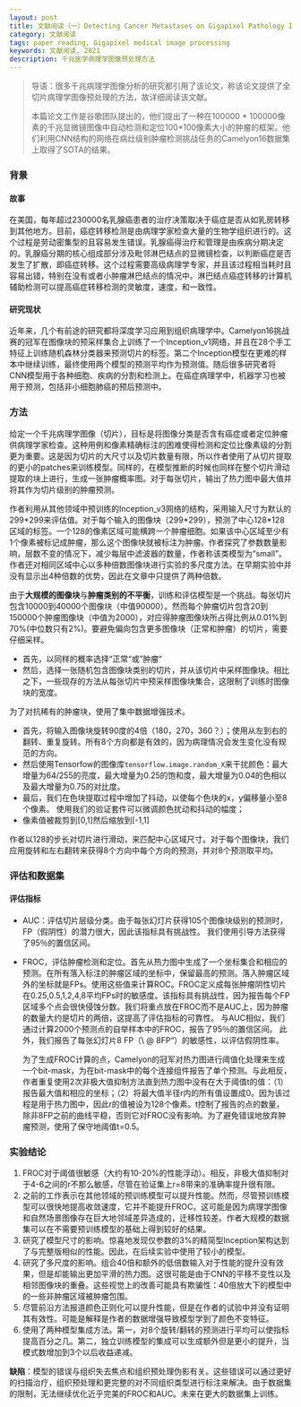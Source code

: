 ```yaml
---
layout: post
title: 文献阅读（一）Detecting Cancer Metastases on Gigapixel Pathology Images
category: 文献阅读
tags: paper reading, Gigapixel medical image processing
keywords: 文献阅读, 2021
description: 千兆医学病理学图像预处理方法
---
```


> 导语：很多千兆病理学图像分析的研究都引用了该论文，称该论文提供了全切片病理学图像预处理的方法，故详细阅读该文献。
>
> 本篇论文工作是谷歌团队提出的，他们提出了一种在100000 * 100000像素的千兆显微镜图像中自动检测和定位100*100像素大小的肿瘤的框架。他们利用CNN结构的网络在病灶级别肿瘤检测挑战任务的Camelyon16数据集上取得了SOTA的结果。

### 背景

#### 故事

在美国，每年超过230000名乳腺癌患者的治疗决策取决于癌症是否从如乳房转移到其他地方。目前，癌症转移检测是由病理学家检查大量的生物学组织进行的。这个过程是劳动密集型的且容易发生错误。乳腺癌得治疗和管理是由疾病分期决定的。乳腺癌分期的核心组成部分涉及毗邻淋巴结点的显微镜检查，以判断癌症是否发生了扩散，即癌症转移。这个过程需要高级病理学专家，并且该过程相当耗时且容易出错，特别在没有或者小肿瘤淋巴结点的情况中。淋巴结点癌症转移的计算机辅助检测可以提高癌症转移检测的灵敏度，速度，和一致性。

#### 研究现状

近年来，几个有前途的研究都将深度学习应用到组织病理学中。Camelyon16挑战赛的冠军在图像块的预采样集合上训练了一个Inception_v1网络，并且在28个手工特征上训练随机森林分类器来预测切片的标签。第二个Inception模型在更难的样本中继续训练，最终使用两个模型的预测平均作为预测值。随后很多研究者将CNN模型用于各种细胞、疾病的分割和检测上。在癌症病理学中，机器学习也被用于预测，包括非小细胞肺癌的预后预测中。

### 方法

给定一个千兆病理学图像（切片），目标是将图像分类是否含有癌症或者定位肿瘤供病理学家检查。这种用例和像素精确标注的困难使得检测和定位比像素级的分割更为重要。这是因为切片的大尺寸以及切片数量有限，所以作者使用了从切片提取的更小的patches来训练模型。同样的，在模型推断的时候也同样在整个切片滑动提取的块上进行，生成一张肿瘤概率图。对于每张切片，输出了热力图中最大值并将其作为切片级别的肿瘤预测。

作者利用从其他领域中预训练的Inception_v3网络的结构，采用输入尺寸为默认的299*299来评估值。对于每个输入的图像块（299\*299），预测了中心128\*128区域的标签。一个128的像素区域可能横跨一个肿瘤细胞。如果该中心区域至少有1个像素被标记成肿瘤，那么这个图像块就被标注为肿瘤。作者探究了参数数量影响，层数不变的情况下，减少每层中滤波器的数量，作者称该类模型为“small”。作者还对相同区域中心以多种倍数图像块进行实验的多尺度方法。在早期实验中并没有显示出4种倍数的优势，因此在文章中只提供了两种倍数。

由于**大规模的图像块**与**肿瘤类别的不平衡**，训练和评估模型是一个挑战。每张切片包含10000到40000个图像块（中值90000）。然而每个肿瘤切片包含20到150000个肿瘤图像块（中值为2000），对应得肿瘤图像块所占得比例从0.01%到70%(中位数只有2%)。要避免偏向包含更多图像块（正常和肿瘤）的切片，需要仔细采样。

+ 首先，以同样的概率选择“正常“或”肿瘤“
+ 然后，选择一张随机包含图像块类别的切片，并从该切片中采样图像块。相比之下，一些现存的方法从每张切片中预采样图像块集合，这限制了训练时图像块的宽度。

为了对抗稀有的肿瘤块，使用了集中数据增强技术。

+ 首先，将输入图像块旋转90度的4倍（180，270，360？）；使用从左到右的翻转、重复旋转。所有8个方向都是有效的，因为病理情况会发生变化没有规范的方向。
+ 然后使用Tensorfow的图像库`tensorflow.image.random_X`来干扰颜色：最大增量为64/255的亮度，最大增量为0.25的饱和度，最大增量为0.04的色相以及最大增量为0.75的对比度。
+ 最后，我们在色块提取过程中增加了抖动，以使每个色块的x，y偏移量小至8个像素。 使用我们的验证套件可以微调颜色扰动和抖动的幅度；
+ 像素值被裁剪到[0,1]然后缩放到[-1,1]

作者以128的步长对切片进行滑动，来匹配中心区域尺寸。对于每个图像块，我们应用旋转和左右翻转来获得8个方向中每个方向的预测，并对8个预测取平均。

### 评估和数据集

#### 评估指标

+ AUC：评估切片层级分类。由于每张幻灯片获得105个图像块级别的预测时，FP（假阴性）的潜力很大，因此该指标具有挑战性。 我们使用引导方法获得了95％的置信区间。

+ FROC，评估肿瘤检测和定位。首先从热力图中生成了一个坐标集合和相应的预测。在所有落入标注的肿瘤区域的坐标中，保留最高的预测。落入肿瘤区域外的坐标就是FPs。使用这些值来计算ROC。FROC定义成每张肿瘤阴性切片在0.25,0.5,1,2,4,8平均FPs时的敏感度。该指标具有挑战性，因为报告每个FP区域多个点会很快侵蚀分数。我们将重点放在FROC而不是AUC上，因为肿瘤的数量大约是切片的两倍，这提高了评估指标的可靠性。 与AUC相似，我们通过计算2000个预测点的自举样本中的FROC，报告了95％的置信区间。 此外，我们报告了每张幻灯片8 FP（\ @ 8FP“）的敏感性，以评估假阴性率。

  为了生成FROC计算的点，Camelyon的冠军对热力图进行阈值化处理来生成一个bit-mask，为在bit-mask中的每个连接组件报告了单个预测。与此相反，作者重复使用2次非极大值抑制方法直到热力图中没有在大于阈值t的值：（1）报告最大值和相应的坐标；（2）将最大值半径r内的所有值设置成0。因为该过程是用于热力图中，因此r的值被设为128个像素。t控制了报告的点的数量，除非8FP之前的曲线平稳，否则它对FROC没有影响。为了避免错误地放弃肿瘤预测，使用了保守地阈值t=0.5。

### 实验结论

1. FROC对于阈值很敏感（大约有10-20%的性能浮动）。相反，非极大值抑制对于4-6之间的r不那么敏感，尽管在验证集上r=8带来的准确率提升很有限。
2. 之前的工作表示在其他领域的预训练模型可以提升性能。然而，尽管预训练模型可以很快地提高收敛速度，它并不能提升FROC。这可能是因为病理学图像和自然场景图像存在巨大地邻域差异造成的，迁移性较差。作者大规模的数据集可以在不需要预训练模型的基础上得到较好的结果。
3. 研究了模型尺寸的影响。惊喜地发现仅参数的3%的精简型Inception架构达到了与完整版相似的性能。因此，在后续实验中使用了较小的模型。
4. 研究了多尺度的影响。组合40倍和额外的低倍数输入对于性能的提升没有效果，但是却能输出更加平滑的热力图。这很可能是由于CNN的平移不变性以及相邻图像块的重叠。这些视觉上的改善可能具有欺骗性：40倍放大下的模型中的一些非肿瘤区域被肿瘤包围。
5. 尽管前沿方法报道颜色正则化可以提升性能，但是在作者的试验中并没有证明其有效性。可能是解释是作者的数据增强导致模型学到了颜色不变特征。
6. 使用了两种模型集成方法。第一，对8个旋转/翻转的预测进行平均可以使指标提高百分之几。第二，独立训练模型的集成可以生成额外但是更小的提升，当模式数增加到3个以后收益递减。

**缺陷**：模型的错误与组织失去焦点和组织预处理伪影有关。这些错误可以通过更好的扫描治疗，组织预处理和更完整的对不同组织类型进行标注来解决。由于数据集的限制，无法继续优化近乎完美的FROC和AUC。未来在更大的数据集上训练。